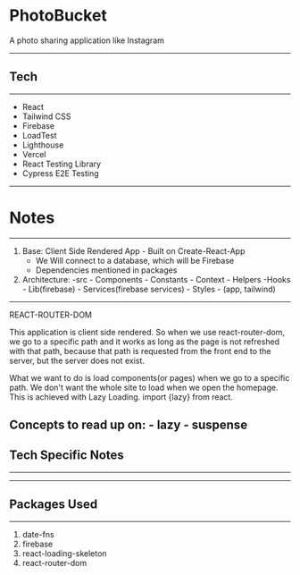 # PhotoBucket

A photo sharing application like Instagram

------------------------
## Tech
------------------------
- React
- Tailwind CSS
- Firebase
- LoadTest
- Lighthouse
- Vercel
- React Testing Library
- Cypress E2E Testing

------------------------
# Notes
------------------------
1. Base: Client Side Rendered App - Built on Create-React-App
    - We Will connect to a database, which will be Firebase
    - Dependencies mentioned in packages
2. Architecture:
    -src
        - Components
        - Constants
        - Context
        - Helpers
        -Hooks
        - Lib(firebase)
        - Services(firebase services)
        - Styles
            - (app, tailwind)

---------------------------------------------
REACT-ROUTER-DOM

This application is client side rendered. So when we use react-router-dom, we go to a specific path and it works as long as the page is not refreshed with that path, because that path is requested from the front end to the server, but the server does not exist. 

What we want to do is load components(or pages) when we go to a specific path. We don't want the whole site to load when we open the homepage. This is achieved with Lazy Loading. 
import {lazy} from react. 

Concepts to read up on: 
    - lazy
    - suspense
------------------------
## Tech Specific Notes
------------------------

------------------------
## Packages Used
------------------------
1. date-fns
2. firebase
3. react-loading-skeleton
4. react-router-dom

